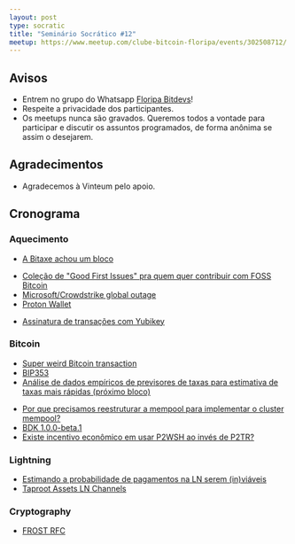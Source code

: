 ```yaml
---
layout: post
type: socratic
title: "Seminário Socrático #12"
meetup: https://www.meetup.com/clube-bitcoin-floripa/events/302508712/
---
```


## Avisos

- Entrem no grupo do Whatsapp [Floripa Bitdevs](https://chat.whatsapp.com/FCQNp71ayTv4U1LNDDowXh)!
- Respeite a privacidade dos participantes.
- Os meetups nunca são gravados. Queremos todos a vontade para participar e discutir os assuntos programados, de forma anônima se assim o desejarem.

## Agradecimentos

- Agradecemos à Vinteum pelo apoio.

## Cronograma

### Aquecimento
* [A Bitaxe achou um bloco](https://x.com/bitentrepreneur/status/1816173826754929125)
- [Coleção de "Good First Issues" pra quem quer contribuir com FOSS Bitcoin](https://x.com/Bitcoin_Devs/status/1808170965999956280)
- [Microsoft/Crowdstrike global outage](https://www.nytimes.com/2024/07/19/business/microsoft-outage-cause-azure-crowdstrike.html)
- [Proton Wallet](https://proton.me/wallet)
* [Assinatura de transações com Yubikey](https://vxtwitter.com/Nneuman/status/1816862638900658562)

### Bitcoin
- [Super weird Bitcoin transaction](https://stacker.news/items/600187)
- [BIP353](https://bips.dev/353/)
- [Análise de dados empíricos de previsores de taxas para estimativa de taxas mais rápidas (próximo bloco)](https://delvingbitcoin.org/t/empirical-data-analysis-of-fee-rate-forecasters-for-asap-next-block-fee-estimation/1022)
* [Por que precisamos reestruturar a mempool para implementar o cluster mempool?](https://bitcoin.stackexchange.com/questions/123682/why-is-restructure-of-mempool-required-with-cluster-mempool)
* [BDK 1.0.0-beta.1](https://github.com/bitcoindevkit/bdk/releases/tag/v1.0.0-beta.1)
* [Existe incentivo econômico em usar P2WSH ao invés de P2TR?](https://bitcoin.stackexchange.com/questions/123500/is-there-an-economic-incentive-to-use-p2wsh-over-p2tr)

### Lightning
- [Estimando a probabilidade de pagamentos na LN serem (in)viáveis](https://delvingbitcoin.org/t/estimating-likelihood-for-lightning-payments-to-be-in-feasible/)
- [Taproot Assets LN Channels](https://x.com/lightning/status/1815768786752164213)

### Cryptography
- [FROST RFC](https://x.com/conradoplg/status/1808612054200373757)
